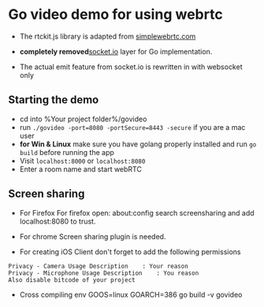 # Go video demo for using webrtc

* The rtckit.js library is adapted from
[simplewebrtc.com](https://github.com/andyet/SimpleWebRTC)

* **completely removed**[socket.io](https://github.com/socketio/socket.io/) layer for Go implementation.

* The actual emit feature from socket.io is rewritten in with websocket only

## Starting the demo
* cd into %Your project folder%/govideo
* run `./govideo -port=8080 -portSecure=8443 -secure` if you are a mac user
* **for Win & Linux** make sure you have golang properly installed and run `go build` before running the app
* Visit `localhost:8000` or `localhost:8080`
* Enter a room name and start webRTC

## Screen sharing
* For Firefox
For firefox open: about:config   search screensharing and add localhost:8080 to trust.

* For chrome
Screen sharing plugin is needed.

* For creating iOS Client don't forget to add the following permissions
```
Privacy - Camera Usage Description    : Your reason
Privacy - Microphone Usage Description    : You reason
Also disable bitcode of your project

```

* Cross compiling
env GOOS=linux GOARCH=386 go build -v govideo
